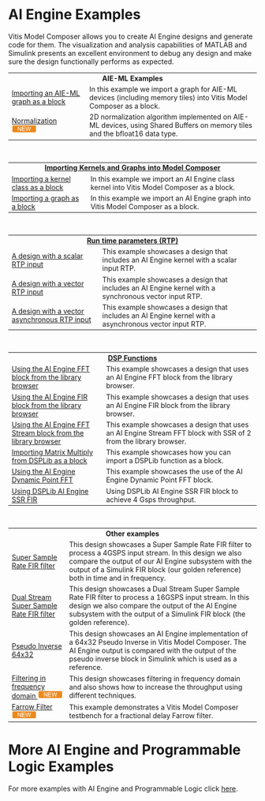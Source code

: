 # AI Engine Examples

Vitis Model Composer allows you to create AI Engine designs and generate code for them. The visualization and analysis capabilities of MATLAB and Simulink presents an excellent environment to debug any design and make sure the design functionally performs as expected.

<table style="width:100%">
<tr>
  <td align="center" colspan="2" style="bold"><b>AIE-ML Examples</b></td>
</tr>

<tr>
<td>
<a href="./Importing_AIE_blocks/AIE_ML_Graph_Import/README.md">Importing an AIE-ML graph as a block</a>  
</td>
<td>
In this example we import a graph for AIE-ML devices (including memory tiles) into Vitis Model Composer as a block.
</td>
</tr> 

<tr>
<td>
<a href="./Normalization/README.md">Normalization</a>  <img src="../../Images/new.PNG" width="50">
</td>
<td>
2D normalization algorithm implemented on AIE-ML devices, using Shared Buffers on memory tiles and the bfloat16 data type.
</td>
</tr> 
</table>
<br/>


<table style="width:100%">
<tr>
  <td align="center" colspan="2" style="bold" ><b><a href="./Importing_AIE_blocks/README.md">Importing Kernels and Graphs into Model Composer</a></b>
</tr>

<tr>
<td>
<a href="./Importing_AIE_blocks/AIE_Class_Kernel_FIR/README.md">Importing a kernel class as a block</a>
</td>
<td>
In this example we import an AI Engine class kernel into Vitis Model Composer as a block.
</td>
</tr> 
 
<tr>
<td>
<a href="./Importing_AIE_blocks/AIE_Graph/README.md">Importing a graph as a block</a>
</td>
<td>
In this example we import an AI Engine graph into Vitis Model Composer as a block.
</td>
</tr> 
</table>
<br/>

 
 
<table style="width:100%">
<tr>
  <td align="center" colspan="2" style="bold" ><b>  <a href="./Run_Time_Parameters/README.md">Run time parameters (RTP)</a></b>
</tr>

<tr>
<td>
<a href="./Run_Time_Parameters/rtp_scalar/README.md">A design with a scalar RTP input</a>
</td>
<td>
This example showcases a design that includes an AI Engine kernel with a scalar input RTP.
</td>
</tr> 
 
<tr>
<td>
<a href="./Run_Time_Parameters/rtp_vector/README.md">A design with a vector RTP input</a>
</td>
<td>
This example showcases a design that includes an AI Engine kernel with a synchronous vector input RTP.
</td>
</tr> 
  
<tr>
<td>
<a href="./Run_Time_Parameters/rtp_vector_async/README.md">A design with a vector asynchronous RTP input</a>
</td>
<td>
This example showcases a design that includes an AI Engine kernel with a asynchronous vector input RTP.
</td>
</tr>   
  
</table>
<br/>
 
<table style="width:100%">
<tr>
  <td align="center" colspan="2" style="bold" ><b><a href="./DSPlib/README.md">DSP Functions</a></b>
</tr>

<tr>
<td>
<a href="./DSPlib/fft/README.md">Using the AI Engine FFT block from the library browser</a>
</td>
<td>
This example showcases a design that uses an AI Engine FFT block from the library browser.
</td>
</tr> 
 
<tr>
<td>
<a href="./DSPlib/fir/README.md">Using the AI Engine FIR block from the library browser</a>
</td>
<td>
This example showcases a design that uses an AI Engine FIR block from the library browser.
</td>
</tr>

<tr>
<td>
<a href="./DSPlib/stream_fft/README.md">Using the AI Engine FFT Stream block from the library browser</a>
</td>
<td>
This example showcases a design that uses an AI Engine Stream FFT block with SSR of 2 from the library browser.
</td>
</tr> 
 
<tr>
<td>
<a href="./DSPlib/matrix_multiply/README.md">Importing Matrix Multiply from DSPLib as a block</a>
</td>
<td>
This example showcases how you can import a DSPLib function as a block.
</td>
</tr>

<tr>
<td>
<a href="./DSPlib/Dynamic_FFT/README.md">Using the AI Engine Dynamic Point FFT</a>
</td>
<td>
This example showcases the use of the AI Engine Dynamic Point FFT block. 
</td>
</tr> 
  
<tr>
<td>
<a href="./DSPlib/fir_ssr/README.md">Using DSPLib AI Engine SSR FIR</a>
</td>
<td>
Using DSPLib AI Engine SSR FIR block to achieve 4 Gsps throughput. 
</td>
</tr> 
  
</table>
<br/>




<table style="width:100%">
<tr>
  <td align="center" colspan="2" style="bold" ><b>Other examples</b>
</tr>
 
 <tr>
 <td align="left">
   <a href="./SingleStreamSSR_FIR/README.md">Super Sample Rate FIR filter</a>
 </td>
 <td> This design showcases a Super Sample Rate FIR filter to process a 4GSPS input stream. In this design we also compare the output of our AI Engine subsystem with the output of a Simulink FIR block (our golden reference) both in time and in frequency. 
 </td> 
 </tr>
 
 <tr>
 <td align="left">
   <a href="./DualStreamSSR_FIR/README.md">Dual Stream Super Sample Rate FIR filter</a>
 </td>
 <td> This design showcases a Dual Stream Super Sample Rate FIR filter to process a 16GSPS input stream. In this design we also compare the output of the AI Engine subsystem with the output of a Simulink FIR block (the golden reference). 
 </td> 
 </tr>
 
  <tr>
 <td align="left">
 <a href="./Pseudo_Inverse_64x32/README.md">Pseudo Inverse 64x32 </a>
 </td>
 <td> This design showcases an AI Engine implementation of a 64x32 Pseudo Inverse in Vitis Model Composer. The AI Engine output is compared with the output of the pseudo inverse block in Simulink which is used as a reference.</td>
 </tr>
  
   <tr>
 <td align="left">
 <a href="./Filtering_in_frequency_domain/README.md">Filtering in frequency domain </a> <img src="../../Images/new.PNG" width="50">
 </td>
 <td> This design showcases filtering in frequency domain and also shows how to increase the throughput using different techniques.</td>
 </tr> 

   <tr>
 <td align="left">
 <a href="./Farrow_Filter/README.md">Farrow Filter</a> <img src="../../Images/new.PNG" width="50">
 </td>
 <td> This example demonstrates a Vitis Model Composer testbench for a fractional delay Farrow filter.</td>
 </tr> 
  
 </table>

# More AI Engine and Programmable Logic Examples
For more examples with AI Engine and Programmable Logic click [here](../AIENGINE_plus_PL).
